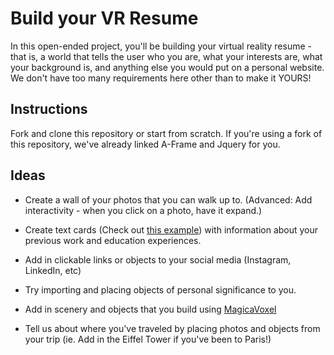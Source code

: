 # Build your VR Resume

In this open-ended project, you'll be building your virtual reality resume - that is, a world that tells the user who you are, what your interests are, what your background is, and anything else you would put on a personal website. We don't have too many requirements here other than to make it YOURS!

## Instructions

Fork and clone this repository or start from scratch. If you're using a fork of this repository, we've already linked A-Frame and Jquery for you.

## Ideas

+ Create a wall of your photos that you can walk up to. (Advanced: Add interactivity - when you click on a photo, have it expand.)

+ Create text cards (Check out [this example](https://codepen.io/elliepooh/pen/xdQdpb)) with information about your previous work and education experiences.

+ Add in clickable links or objects to your social media (Instagram, LinkedIn, etc)

+ Try importing and placing objects of personal significance to you.

+ Add in scenery and objects that you build using [MagicaVoxel](https://aframe.io/docs/0.5.0/guides/building-with-magicavoxel.html)

+ Tell us about where you've traveled by placing photos and objects from your trip (ie. Add in the Eiffel Tower if you've been to Paris!)
